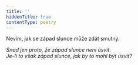 ```yaml
---
title: ''
hiddenTitle: true
contentType: poetry
---
```


<section>

Nevím, jak se západ slunce může zdát smutný.

_Snad jen proto, že západ slunce není úsvit.  
Je-li to však západ slunce, jak by to mohl být úsvit?_

</section>
